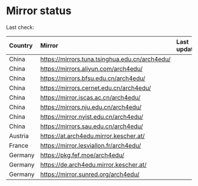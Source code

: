 <script src="./time.js"></script>
# Mirror status
Last check: <script type="text/javascript">localize(1722079024.5594325);</script>

|Country|Mirror|Last update|
|:------|:-----|:----------|
|China|https://mirrors.tuna.tsinghua.edu.cn/arch4edu/|<script type="text/javascript">localize(1722061999);</script>|
|China|https://mirrors.aliyun.com/arch4edu/|<script type="text/javascript">localize(1722018743);</script>|
|China|https://mirrors.bfsu.edu.cn/arch4edu/|<script type="text/javascript">localize(1722018743);</script>|
|China|https://mirrors.cernet.edu.cn/arch4edu/|<script type="text/javascript">localize(1722061999);</script>|
|China|https://mirror.iscas.ac.cn/arch4edu/|<script type="text/javascript">localize(1722061999);</script>|
|China|https://mirrors.nju.edu.cn/arch4edu/|<script type="text/javascript">localize(1722018743);</script>|
|China|https://mirror.nyist.edu.cn/arch4edu/|<script type="text/javascript">localize(1722018743);</script>|
|China|https://mirrors.sau.edu.cn/arch4edu/|<script type="text/javascript">localize(1722018743);</script>|
|Austria|https://at.arch4edu.mirror.kescher.at/|<script type="text/javascript">localize(1722061999);</script>|
|France|https://mirror.lesviallon.fr/arch4edu/|<script type="text/javascript">localize(1722018743);</script>|
|Germany|https://pkg.fef.moe/arch4edu/|<script type="text/javascript">localize(1722061999);</script>|
|Germany|https://de.arch4edu.mirror.kescher.at/|<script type="text/javascript">localize(1722061999);</script>|
|Germany|https://mirror.sunred.org/arch4edu/|<script type="text/javascript">localize(1722061999);</script>|

<script src="./tablefilter/tablefilter.js"></script>
<script src="./table.js"></script>